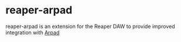 # reaper-arpad

reaper-arpad is an extension for the Reaper DAW to provide improved integration with [Arpad](https://github.com/jdginn/arpad)
